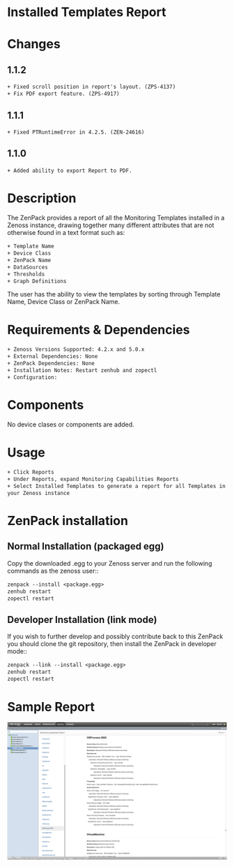 # Installed Templates Report


Changes
=======

1.1.2
-----

    + Fixed scroll position in report's layout. (ZPS-4137)
    + Fix PDF export feature. (ZPS-4917)

1.1.1
-----

    + Fixed PTRuntimeError in 4.2.5. (ZEN-24616)

1.1.0
-----

    + Added ability to export Report to PDF.


Description
===========

The ZenPack provides a report of all the Monitoring Templates installed in a Zenoss instance, drawing together many different attributes that are not otherwise found in a text format such as:

    + Template Name
    + Device Class
    + ZenPack Name
    + DataSources
    + Thresholds
    + Graph Definitions

The user has the ability to view the templates by sorting through Template Name, Device Class or ZenPack Name.


Requirements & Dependencies
===========================

    + Zenoss Versions Supported: 4.2.x and 5.0.x
    + External Dependencies: None
    + ZenPack Dependencies: None
    + Installation Notes: Restart zenhub and zopectl
    + Configuration:

Components
==========

No device clases or components are added.


Usage
================

    + Click Reports
    + Under Reports, expand Monitoring Capabilities Reports
    + Select Installed Templates to generate a report for all Templates in your Zenoss instance


ZenPack installation
======================

Normal Installation (packaged egg)
----------------------------------
Copy the downloaded .egg to your Zenoss server and run the following commands as the zenoss
user::

    zenpack --install <package.egg>
    zenhub restart
    zopectl restart


Developer Installation (link mode)
----------------------------------
If you wish to further develop and possibly contribute back to this
ZenPack you should clone the git repository, then install the ZenPack in
developer mode::

    zenpack --link --install <package.egg>
    zenhub restart
    zopectl restart


Sample Report
===========
![Alt text](/screenshots/Report_Example.png?raw=true)
